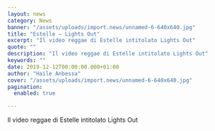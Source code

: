 ```yaml
---
layout: news
category: News
banner: "/assets/uploads/import.news/unnamed-6-640x640.jpg"
title: "Estelle – Lights Out"
excerpt: "Il video reggae di Estelle intitolato Lights Out"
quote: ""
description: "Il video reggae di Estelle intitolato Lights Out"
keywords: ""
date: 2019-12-12T00:00:00.000+01:00
author: "Haile Anbessa"
cover: "/assets/uploads/import.news/unnamed-6-640x640.jpg"
pagination:
  enabled: true

---
```


Il video reggae di Estelle intitolato Lights Out